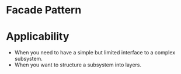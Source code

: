 # Facade Pattern

# Applicability
* When you need to have a simple but limited interface to a complex subsystem.
* When you want to structure a subsystem into layers.